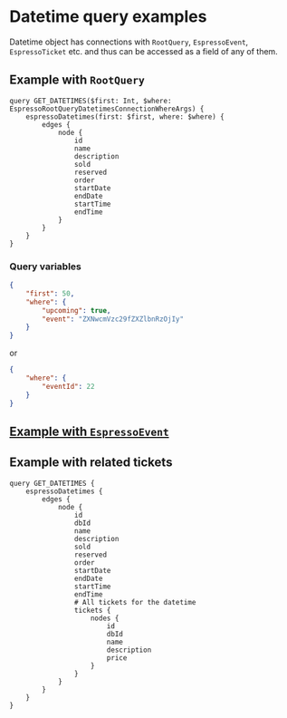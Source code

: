 # Datetime query examples

Datetime object has connections with `RootQuery`, `EspressoEvent`, `EspressoTicket` etc. and thus can be accessed as a field of any of them.

## Example with `RootQuery`

```gql
query GET_DATETIMES($first: Int, $where: EspressoRootQueryDatetimesConnectionWhereArgs) {
	espressoDatetimes(first: $first, where: $where) {
		edges {
			node {
				id
				name
				description
				sold
				reserved
				order
				startDate
				endDate
				startTime
				endTime
			}
		}
	}
}
```

### Query variables

```json
{
	"first": 50,
	"where": {
		"upcoming": true,
		"event": "ZXNwcmVzc29fZXZlbnRzOjIy"
	}
}
```

or

```json
{
	"where": {
		"eventId": 22
	}
}
```

## [Example with `EspressoEvent`](event.md)

## Example with related tickets

```gql
query GET_DATETIMES {
	espressoDatetimes {
		edges {
			node {
				id
				dbId
				name
				description
				sold
				reserved
				order
				startDate
				endDate
				startTime
				endTime
				# All tickets for the datetime
				tickets {
					nodes {
						id
						dbId
						name
						description
						price
					}
				}
			}
		}
	}
}
```
